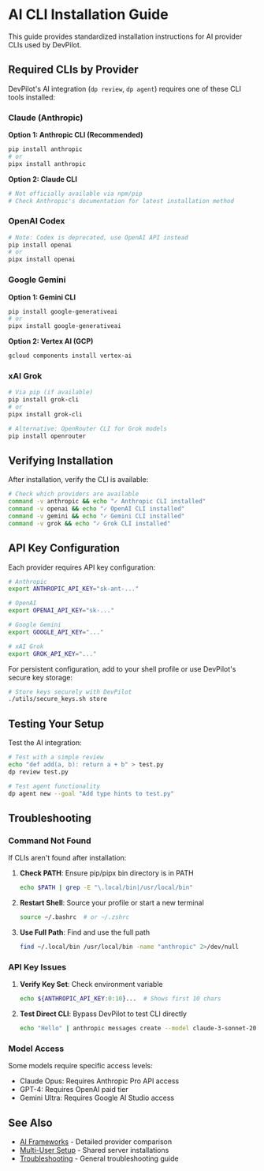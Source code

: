 # AI CLI Installation Guide

This guide provides standardized installation instructions for AI provider CLIs used by DevPilot.

## Required CLIs by Provider

DevPilot's AI integration (`dp review`, `dp agent`) requires one of these CLI tools installed:

### Claude (Anthropic)

**Option 1: Anthropic CLI (Recommended)**

```bash
pip install anthropic
# or
pipx install anthropic
```

**Option 2: Claude CLI**

```bash
# Not officially available via npm/pip
# Check Anthropic's documentation for latest installation method
```

### OpenAI Codex

```bash
# Note: Codex is deprecated, use OpenAI API instead
pip install openai
# or
pipx install openai
```

### Google Gemini

**Option 1: Gemini CLI**

```bash
pip install google-generativeai
# or
pipx install google-generativeai
```

**Option 2: Vertex AI (GCP)**

```bash
gcloud components install vertex-ai
```

### xAI Grok

```bash
# Via pip (if available)
pip install grok-cli
# or
pipx install grok-cli

# Alternative: OpenRouter CLI for Grok models
pip install openrouter
```

## Verifying Installation

After installation, verify the CLI is available:

```bash
# Check which providers are available
command -v anthropic && echo "✓ Anthropic CLI installed"
command -v openai && echo "✓ OpenAI CLI installed"
command -v gemini && echo "✓ Gemini CLI installed"
command -v grok && echo "✓ Grok CLI installed"
```

## API Key Configuration

Each provider requires API key configuration:

```bash
# Anthropic
export ANTHROPIC_API_KEY="sk-ant-..."

# OpenAI
export OPENAI_API_KEY="sk-..."

# Google Gemini
export GOOGLE_API_KEY="..."

# xAI Grok
export GROK_API_KEY="..."
```

For persistent configuration, add to your shell profile or use DevPilot's secure key storage:

```bash
# Store keys securely with DevPilot
./utils/secure_keys.sh store
```

## Testing Your Setup

Test the AI integration:

```bash
# Test with a simple review
echo "def add(a, b): return a + b" > test.py
dp review test.py

# Test agent functionality
dp agent new --goal "Add type hints to test.py"
```

## Troubleshooting

### Command Not Found

If CLIs aren't found after installation:

1. **Check PATH**: Ensure pip/pipx bin directory is in PATH

   ```bash
   echo $PATH | grep -E "\.local/bin|/usr/local/bin"
   ```

2. **Restart Shell**: Source your profile or start a new terminal

   ```bash
   source ~/.bashrc  # or ~/.zshrc
   ```

3. **Use Full Path**: Find and use the full path
   ```bash
   find ~/.local/bin /usr/local/bin -name "anthropic" 2>/dev/null
   ```

### API Key Issues

1. **Verify Key Set**: Check environment variable

   ```bash
   echo ${ANTHROPIC_API_KEY:0:10}...  # Shows first 10 chars
   ```

2. **Test Direct CLI**: Bypass DevPilot to test CLI directly
   ```bash
   echo "Hello" | anthropic messages create --model claude-3-sonnet-20240229
   ```

### Model Access

Some models require specific access levels:

- Claude Opus: Requires Anthropic Pro API access
- GPT-4: Requires OpenAI paid tier
- Gemini Ultra: Requires Google AI Studio access

## See Also

- [AI Frameworks](./AI_FRAMEWORKS.md) - Detailed provider comparison
- [Multi-User Setup](./MULTI_USER_SETUP.md) - Shared server installations
- [Troubleshooting](./TROUBLESHOOTING.md) - General troubleshooting guide
